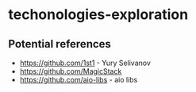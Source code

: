 # techonologies-exploration

## Potential references

- https://github.com/1st1 - Yury Selivanov
- https://github.com/MagicStack
- https://github.com/aio-libs - aio libs

